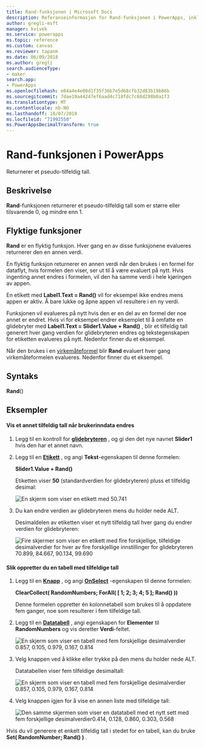 ```yaml
---
title: Rand-funksjonen | Microsoft Docs
description: Referanseinformasjon for Rand-funksjonen i PowerApps, inkludert syntaks og eksempler
author: gregli-msft
manager: kvivek
ms.service: powerapps
ms.topic: reference
ms.custom: canvas
ms.reviewer: tapanm
ms.date: 06/09/2018
ms.author: gregli
search.audienceType:
- maker
search.app:
- PowerApps
ms.openlocfilehash: e04a4e4e00d1f35f36b7e5d68cfb32d83b19b86b
ms.sourcegitcommit: 7dae19a44247ef6aad4c718fdc7c68d298b0a1f3
ms.translationtype: MT
ms.contentlocale: nb-NO
ms.lasthandoff: 10/07/2019
ms.locfileid: "71992550"
ms.PowerAppsDecimalTransform: true
---
```

# <a name="rand-function-in-powerapps"></a>Rand-funksjonen i PowerApps
Returnerer et pseudo-tilfeldig tall.

## <a name="description"></a>Beskrivelse
**Rand**-funksjonen returnerer et pseudo-tilfeldig tall som er større eller tilsvarende 0, og mindre enn 1.

## <a name="volatile-functions"></a>Flyktige funksjoner
**Rand** er en flyktig funksjon.  Hver gang en av disse funksjonene evalueres returnerer den en annen verdi.  

En flyktig funksjon returnerer en annen verdi når den brukes i en formel for dataflyt, hvis formelen den viser, ser ut til å være evaluert på nytt.  Hvis ingenting annet endres i formelen, vil den ha samme verdi i hele kjøringen av appen.

En etikett med **Label1.Text = Rand()** vil for eksempel ikke endres mens appen er aktiv.  Å bare lukke og åpne appen vil resultere i en ny verdi.

Funksjonen vil evalueres på nytt hvis den er en del av en formel der noe annet er endret.  Hvis vi for eksempel endrer eksemplet til å omfatte en glidebryter med **Label1.Text = Slider1.Value + Rand()** , blir et tilfeldig tall generert hver gang verdien for glidebryteren endres og tekstegenskapen for etiketten evalueres på nytt.  Nedenfor finner du et eksempel.

Når den brukes i en [virkemåteformel](../working-with-formulas-in-depth.md) blir **Rand** evaluert hver gang virkemåteformelen evalueres.  Nedenfor finner du et eksempel.

## <a name="syntax"></a>Syntaks
**Rand**()

## <a name="examples"></a>Eksempler

#### <a name="display-a-different-random-number-as-user-input-changes"></a>Vis et annet tilfeldig tall når brukerinndata endres
1. Legg til en kontroll for **[glidebryteren](../controls/control-slider.md)** , og gi den det nye navnet **Slider1** hvis den har et annet navn.

1. Legg til en **[Etikett](../controls/control-text-box.md)** , og angi **Tekst**-egenskapen til denne formelen:

    **Slider1.Value + Rand()**

    Etiketten viser **50** (standardverdien for glidebryteren) pluss et tilfeldig desimal:

    ![En skjerm som viser en etikett med 50.741](media/function-rand/rand-slider-1.png)

1. Du kan endre verdien av glidebryteren mens du holder nede ALT.

    Desimaldelen av etiketten viser et nytt tilfeldig tall hver gang du endrer verdien for glidebryteren:

    ![Fire skjermer som viser en etikett med fire forskjellige, tilfeldige desimalverdier for hver av fire forskjellige innstillinger for glidebryteren 70.899, 84.667, 90.134, 99.690](media/function-rand/rand-slider-results.png)

#### <a name="create-a-table-of-random-numbers"></a>Slik oppretter du en tabell med tilfeldige tall
1. Legg til en **[Knapp](../controls/control-button.md)** , og angi **[OnSelect](../controls/properties-core.md)** -egenskapen til denne formelen:

    **ClearCollect( RandomNumbers; ForAll( [ 1; 2; 3; 4; 5 ]; Rand() ))**

    Denne formelen oppretter én kolonnetabell som brukes til å oppdatere fem ganger, noe som resulterer i fem tilfeldige tall.

1. Legg til en **[Datatabell](../controls/control-data-table.md)** , angi egenskapen for **Elementer** til **RandomNumbers** og vis deretter **Verdi**-feltet.

    ![En skjerm som viser en tabell med fem forskjellige desimalverdier 0.857, 0.105, 0.979, 0.167, 0.814](media/function-rand/set-show-data.png)

1. Velg knappen ved å klikke eller trykke på den mens du holder nede ALT.

    Datatabellen viser fem tilfeldige desimaltall:

    ![En skjerm som viser en tabell med fem forskjellige desimalverdier 0.857, 0.105, 0.979, 0.167, 0.814](media/function-rand/rand-collection-1.png)

1. Velg knappen igjen for å vise en annen liste med tilfeldige tall:

    ![Den samme skjermen som viser en datatabell med et nytt sett med fem forskjellige desimalverdier0.414, 0.128, 0.860, 0.303, 0.568](media/function-rand/rand-collection-2.png)

Hvis du vil generere et enkelt tilfeldig tall i stedet for en tabell, kan du bruke **Set( RandomNumber; Rand() )** .
